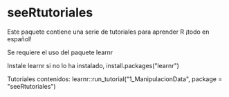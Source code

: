 # seeRtutoriales

Este paquete contiene una serie de tutoriales para aprender R ¡todo en español!   

Se requiere el uso del paquete learnr

Instale learnr si no lo ha instalado, 
install.packages("learnr")

Tutoriales contenidos:
learnr::run_tutorial("1_ManipulacionData", package = "seeRtutoriales")
